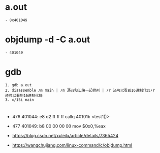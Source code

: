 # a.out
    - 0x401049

# objdump -d -C a.out
    - 401049

# gdb
    1. gdb a.out
    2. disassemble /m main | /m 源码和汇编一起排列 | /r 还可以看到16进制代码/r 还可以看到16进制代码
    3. x/15i main

# 
- 476   401044:   e8 d2 ff ff ff          callq  40101b <test1()>
- 477   401049:   b8 00 00 00 00          mov    $0x0,%eax


- https://blog.csdn.net/xuleilx/article/details/7365424
- https://wangchujiang.com/linux-command/c/objdump.html
